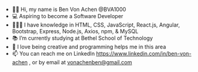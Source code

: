 - 👋🏻 Hi, my name is Ben Von Achen @BVA1000
- 💻 Aspiring to become a Software Developer
- 👨🏻‍🎓 I have knowledge in HTML, CSS, JavaScript, React.js, Angular, Bootstrap, Express, Node.js, Axios, npm, & MySQL
- 📚 I’m currently studying at Bethel School of Technology
- 🎨 I love being creative and programming helps me in this area 
- 📫 You can reach me on LinkedIn https://www.linkedin.com/in/ben-von-achen , or by email at vonachenben@gmail.com

<!---
BVA1000/BVA1000 is a ✨ special ✨ repository because its `README.md` (this file) appears on your GitHub profile.
You can click the Preview link to take a look at your changes.
--->
